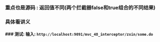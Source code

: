 

### 重点也是源码 : 返回值不同(两个拦截器false和true组合的不同结果)


### 具体看讲义

#### ### 测试: 输入: `http://localhost:9091/mvc_48_interceptor/zxin/some.do`

